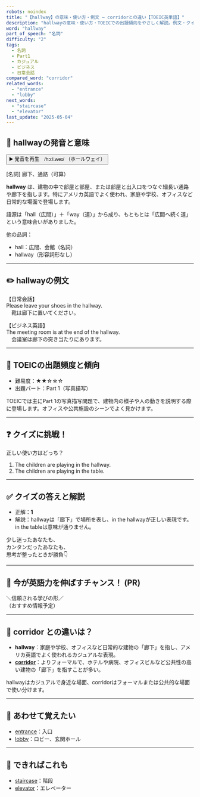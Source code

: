 ```yaml
---
robots: noindex
title: "【hallway】の意味・使い方・例文 ― corridorとの違い【TOEIC英単語】"
description: "hallwayの意味・使い方・TOEICでの出題傾向をやさしく解説。例文・クイズ付きでcorridorとの違いもわかりやすく学べます。"
word: "hallway"
part_of_speech: "名詞"
difficulty: "2"
tags:
  - 名詞
  - Part1
  - カジュアル
  - ビジネス
  - 日常会話
compared_word: "corridor"
related_words:
  - "entrance"
  - "lobby"
next_words:
  - "staircase"
  - "elevator"
last_update: "2025-05-04"
---
```


## 🔰 hallwayの発音と意味

<button class="play-audio" onclick="playTTS('hallway')">
  <span class="play-audio-main">
    ▶️ 発音を再生　/hɔːl.weɪ/
  </span>
  <span class="play-audio-sub">
    （ホールウェイ）
  </span>
</button>

[名詞] 廊下、通路（可算）

**hallway** は、建物の中で部屋と部屋、または部屋と出入口をつなぐ細長い通路や廊下を指します。特にアメリカ英語でよく使われ、家庭や学校、オフィスなど日常的な場面で登場します。

語源は「hall（広間）」＋「way（道）」から成り、もともとは「広間へ続く道」という意味合いがありました。

他の品詞：  
- hall：広間、会館（名詞）
- hallway（形容詞形なし）

---

## ✏️ hallwayの例文

【日常会話】  
Please leave your shoes in the hallway.  
　靴は廊下に置いてください。

【ビジネス英語】  
The meeting room is at the end of the hallway.  
　会議室は廊下の突き当たりにあります。

---

## 🎯 TOEICの出題頻度と傾向

- 難易度：★★☆☆☆
- 出題パート：Part 1（写真描写）

TOEICでは主にPart 1の写真描写問題で、建物内の様子や人の動きを説明する際に登場します。オフィスや公共施設のシーンでよく見かけます。

---

## ❓ クイズに挑戦！

正しい使い方はどっち？

1. The children are playing in the hallway.  
2. The children are playing in the table.

---

## ✅ クイズの答えと解説

- 正解：**1**
- 解説：hallwayは「廊下」で場所を表し、in the hallwayが正しい表現です。in the tableは意味が通りません。

少し迷ったあなたも、  
カンタンだったあなたも、  
思考が整ったときが勝負👇️

---

## 🚀 今が英語力を伸ばすチャンス！ (PR)

<div class="info-center">
＼信頼される学びの形／<br>  
（おすすめ情報予定）
</div>

---

## 🤔  corridor との違いは？

- **hallway**：家庭や学校、オフィスなど日常的な建物の「廊下」を指し、アメリカ英語でよく使われるカジュアルな表現。
- **[corridor](/word/corridor)**：よりフォーマルで、ホテルや病院、オフィスビルなど公共性の高い建物の「廊下」を指すことが多い。

hallwayはカジュアルで身近な場面、corridorはフォーマルまたは公共的な場面で使い分けます。

---

## 🧩 あわせて覚えたい

- [entrance](/word/entrance)：入口
- [lobby](/word/lobby)：ロビー、玄関ホール

---

## 📖 できればこれも

- [staircase](/word/staircase)：階段
- [elevator](/word/elevator)：エレベーター

<!-- cvid: aid33_bid44 -->
